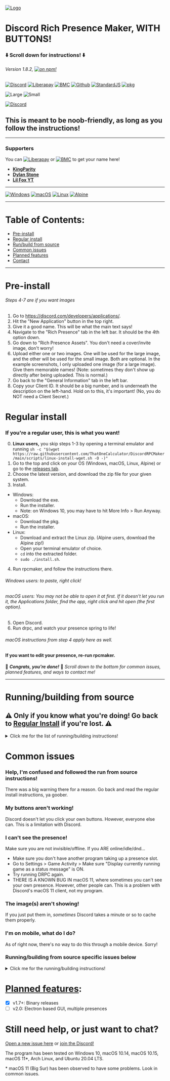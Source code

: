 [![Logo](https://cdn.discordapp.com/attachments/802218008574820393/803422081105526804/image3.png)](https://drpcm.t1c.dev/)
# Discord Rich Presence Maker, WITH BUTTONS!
### ⬇️ Scroll down for instructions! ⬇️
###### Version 1.8.2, [![on npm!](https://img.shields.io/badge/on-npm!-CF1212.svg?style=flat&logo=npm)](https://www.npmjs.com/rpcmaker)

[![Discord](https://discordapp.com/api/guilds/716364441658327120/embed.png?style=shield)](https://discord.gg/Z7UZPR3bbW)
[![Liberapay](https://img.shields.io/badge/support_with-liberapay-F6C915?style=shield&logo=liberapay)](https://liberapay.com/thatonecalculator)
[![BMC](https://img.shields.io/badge/buy_me_a-coffee-FFDD00?style=shield&logo=paypal)](https://buymeacoffee.com/that1calculator)
[![Github](https://img.shields.io/badge/star_it_on-github-black?style=shield&logo=github)](https://github.com/thatonecalculator/discordrpcmaker)
[![StandardJS](https://img.shields.io/badge/code_style-standard-green.svg?style=flat&logo=node.js)](https://standardjs.com/)
[![pkg](https://img.shields.io/badge/built_with-pkg-8B8B8B.svg?style=flat)](https://github.com/vercel/pkg)

![Large](https://cdn.discordapp.com/attachments/671117418189422594/803419758287519754/scrot.png)
![Small](https://cdn.discordapp.com/attachments/671117418189422594/803419819293540385/scrot.png)

[![Discord](https://discordapp.com/api/guilds/716364441658327120/embed.png?style=banner2)](https://discord.gg/Z7UZPR3bbW)

## This is meant to be noob-friendly, as long as you follow the instructions!

---

### Supporters
You can [![Liberapay](https://img.shields.io/badge/support_with-liberapay-F6C915?style=shield&logo=liberapay)](https://liberapay.com/thatonecalculator) or
[![BMC](https://img.shields.io/badge/buy_me_a-coffee-FFDD00?style=shield&logo=paypal)](https://buymeacoffee.com/that1calculator) to get your name here!

- [**KingParity**](https://twitter.com/KingParity) 
- [**Dylan Stone**](https://twitter.com/notDylanstone)
- [**Lil Fox YT**](https://twitter.com/TMBF_YT)
---

[![Windows](https://cdn.discordapp.com/attachments/671117418189422594/810784142442496010/image19.png)](https://github.com/ThatOneCalculator/DiscordRPCMaker/releases/download/v1.8.2/drpcm-windows.exe) 
[![macOS](https://cdn.discordapp.com/attachments/671117418189422594/810798665232809984/image23.png)](https://github.com/ThatOneCalculator/DiscordRPCMaker/releases/download/v1.8.2/drpcm-macos.pkg) 
[![Linux](https://cdn.discordapp.com/attachments/671117418189422594/810784878043856926/image21.png)](https://github.com/ThatOneCalculator/DiscordRPCMaker/releases/download/v1.8.2/drpcm-linux.zip) 
[![Alpine](https://cdn.discordapp.com/attachments/671117418189422594/810785094418956288/image22.png)](https://github.com/ThatOneCalculator/DiscordRPCMaker/releases/download/v1.8.2/drpcm-alpine.zip)  

---

# Table of Contents:
- [Pre-install](https://github.com/ThatOneCalculator/DiscordRPCMaker#pre-install)
- [Regular install](https://github.com/ThatOneCalculator/DiscordRPCMaker#regular-install)
- [Run/build from source](https://github.com/ThatOneCalculator/DiscordRPCMaker#runningbuilding-from-source)
- [Common issues](https://github.com/ThatOneCalculator/DiscordRPCMaker#common-issues)
- [Planned features](https://github.com/ThatOneCalculator/DiscordRPCMaker#planned-features)
- [Contact](https://github.com/ThatOneCalculator/DiscordRPCMaker#still-need-help-or-just-want-to-chat)

---

# Pre-install
###### *Steps 4-7 are if you want images*

1. Go to https://discord.com/developers/applications/.
2. Hit the "New Application" button in the top right.
3. Give it a good name. This will be what the main text says!
4. Navigate to the "Rich Presence" tab in the left bar. It should be the 4th option down.
5. Go down to "Rich Presence Assets". You don't need a cover/invite image, don't worry!
6. Upload either one or two images. One will be used for the large image, and the other will be used for the small image. Both are optional. In the example screenshots, I only uploaded one image (for a large image). Give them memorable names! (Note: sometimes they don't show up directly after being uploaded. This is normal.)
7. Go back to the "General Information" tab in the left bar. 
8. Copy your Client ID. It should be a big number, and is underneath the description on the left-hand. Hold on to this, it's important! (No, you do NOT need a Client Secret.)

# Regular install
### If you're a regular user, this is what you want!

0. **Linux users,** you skip steps 1-3 by opening a terminal emulator and running `sh -c "$(wget https://raw.githubusercontent.com/ThatOneCalculator/DiscordRPCMaker/main/scripts/linux-install-wget.sh -O -)"`
1. Go to the top and click on your OS (Windows, macOS, Linux, Alpine) or go to the [releases tab](https://github.com/ThatOneCalculator/DiscordRPCMaker/releases).
2. Choose the latest version, and download the zip file for your given system. 
3. Install.
- Windows: 
  - Download the exe.
  - Run the installer.
  - Note: on Windows 10, you may have to hit More Info > Run Anyway.
- macOS:
  - Download the pkg.
  - Run the installer.
- Linux:
  - Download and extract the Linux zip. (Alpine users, download the Alpine zip!)
  - Open your terminal emulator of choice.
  - `cd` into the extracted folder.
  - `sudo ./install.sh`.
4. Run rpcmaker, and follow the instructions there.
###### Windows users: to paste, right click!
###### macOS users: You may not be able to open it at first. If it doesn't let you run it, the Applications folder, find the app, right click and hit open (the first option).
5. Open Discord.
6. Run drpc, and watch your presence spring to life!
###### macOS instructions from step 4 apply here as well.

#### If you want to edit your presence, re-run rpcmaker.

🎉 ***Congrats, you're done!*** 🎉 *Scroll down to the bottom for common issues, planned features, and ways to contact me!*

--- 

# Running/building from source
## ⚠️ Only if you know what you're doing! Go back to [Regular Install](https://github.com/ThatOneCalculator/DiscordRPCMaker#regular-install) if you're lost. ⚠️


<details>
    <summary markdown="span">Click me for the  list of running/building instructions!</summary>

## Running

### Installing Node

1. Download the NodeJS installer at https://nodejs.org/en/download/ (for Windows and macOS users). Linux users, install from your [package manager](https://nodejs.org/en/download/package-manager/).
2. Install.
- (Windows/macOS) Install the program. If prompted, make sure to check the box for "Automatically install the necessary tools."
- (Linux) Make sure `npm` and `node-gyp` are installed.

### Generating your presence

1. Open a console. This will vary by operating system. 
- **Windows**: Open a program called `cmd`. 
- **macOS**: Open a program called `Terminal`.
- **Linux**: Open your terminal emulator of choice.
2. Type `npm i -g rpcmaker` and hit enter. 
<!-- (Arch Linux users can also `yay -S rpcmaker`) -->
3. Type `rpcmaker` and hit enter.
4. Follow the prompts the program gives you.

### Part 4: Running your presence
1. Open Discord (it's fine in the background, but you wanna see your cool presence, right?)
2. Just type the command below into the same cmd/Terminal window from before:
- **Windows**: `start /b drpc`
- **macOS/Linux**: `drpc & disown`

#### And close the window! Watch as your new presence springs to life!

## Building

**This will only work on Linux/macOS.** Windows users can follow the steps and manually run the contents of `build.sh`, I guess.
1. `npm i -g pkg`
2. `cd` into the project directory.
3. `mkdir ./bin/`
4. `cd ./bin/`
5. `mkdir windows; mkdir macos; mkdir alpine; mkdir linux`
6. `cd ../scripts`
7. `./build.sh`

*Pro tip: instead of typing the command every time, you can hit the ↑ (up) key and hit enter!*

### How to update the program:
- Open cmd/Terminal.
- `npm i -g rpcmaker`

### How to edit your presence:
There's 2 options:
- Open cmd and run `rpcmaker` (*Recommended, just do this!*)
- Manually edit the options file. In Windows, this at `%APPDATA%\Roaming\drpcm-options.json`. In macOS/Linux, it's in `~/.config/drpcm-options.json`.

</details>

# Common issues

### Help, I'm confused and followed the run from source instructions!
There was a big warning there for a reason. Go back and read the regular install instructions, ya goober.

### My buttons aren't working!
Discord doesn't let you click your own buttons. However, everyone else can. This is a limitation with Discord.

### I can't see the presence!
Make sure you are not invisible/offline. If you ARE online/idle/dnd...
- Make sure you don't have another program taking up a presence slot.
- Go to Settings > Game Activity > Make sure "Display currently running game as a status message" is ON.
- Try running DRPC again.
- THERE IS A KNOWN BUG IN macOS 11, where sometimes you can't see your own presence. However, other people can. This is a problem with Discord's macOS 11 client, not my program.

### The image(s) aren't showing!
If you just put them in, *sometimes* Discord takes a minute or so to cache them properly.

### I'm on mobile, what do I do?
As of right now, there's no way to do this through a mobile device. Sorry!

### Running/building from source specific issues below

<details>
    <summary markdown="h3">Click me for the running/building instructions!</summary>
  
### I can't install the npm package(s)!
- Make sure you're using the LTS release of Node.js
- Try reinstalling node, making sure npm is included.
- Try `npm r -g rpcmaker`, then `npm i -g node-gyp`, then `npm i -g rpcmaker`.
- macOS specific: If you upgraded your macOS from any version below 10.15 to 10.15 or 11, this will fix it:
  - `sudo rm -rf /Library/Developer/CommandLineTools`
  - [Download and install this](https://download.developer.apple.com/Developer_Tools/Command_Line_Tools_for_Xcode_11.5/Command_Line_Tools_for_Xcode_11.5.dmg) (you will need an Apple ID)
  - `npm r -g rpcmaker`, then `npm i -g node-gyp`, then `npm i -g rpcmaker`.
- Windows specific:
  - Make sure that with your Node install, you checked "Automatically install the necessary tools." If you didn't reinstall Node.
  - If you are STILL having problems, refer to this. Note that it will restart your PC.
    - `npm r -g rpcmaker`, `npm i -g --production windows-build-tools --vs2015` 
    - After restart, open up cmd again and type `npm i -g rpcmaker`
  
**If none of this works, refer to old_instructions.md!!**

### Windows: System cannot find the specified path
- Try adding `C:\Users\`Your name here`\AppData\Roaming\npm` to PATH, [here's how to do that](https://www.architectryan.com/2018/03/17/add-to-the-path-on-windows-10/
), then restart.
- If you still get this error after adding to PATH and restarting, try directly running `C:\Users\`Your name here`\AppData\Roaming\npm\rpcmaker.cmd` and `_____\maker.js`
- You can also do the instructions in old_instructions.md.


</details>


# [Planned features](https://github.com/ThatOneCalculator/DiscordRPCMaker/projects/1):
- [x] v1.7+: Binary releases
- [ ] v2.0: Electron based GUI, multiple presences

# Still need help, or just want to chat?
[Open a new issue here](https://github.com/ThatOneCalculator/DiscordRPCMaker/issues) or [join the Discord!](https://discord.gg/Z7UZPR3bbW)

The program has been tested on Windows 10, macOS 10.14, macOS 10.15, macOS 11\*, Arch Linux, and Ubuntu 20.04 LTS. 

\* macOS 11 (Big Sur) has been observed to have some problems. Look in common issues.

